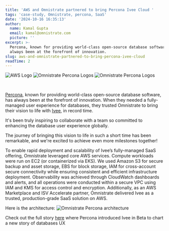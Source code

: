 ```yaml
---
title: 'AWS and Omnistrate partnered to bring Percona Ivee Cloud '
tags: 'case-study, Omnistrate, percona, SaaS'
date: '2024-10-16 16:35:13'
author:
  name: Kamal Gupta
  email: kamal@omnistrate.com
  picture: ''
excerpt: >-
  Percona, known for providing world-class open-source database software, has
  always been at the forefront of innovation.
slug: aws-and-omnistrate-partnered-to-bring-percona-ivee-cloud
readTime: 2
---
```


![AWS Logo][6]
![Omnistrate Percona Logos][2]
![Omnistrate Percona Logos][1]

<br/>

[Percona][3], known for providing world-class open-source database software, has always been at the forefront of innovation. When they needed a fully-managed user experience for databases, they trusted Omnistrate to bring their vision to life with [Ivee][4], in record time.

It's been truly inspiring to collaborate with a team so committed to enhancing the database user experience globally. 

The journey of bringing this vision to life in such a short time has been remarkable, and we're excited to achieve even more milestones together!

To enable rapid deployment and scalability of Ivee’s fully-managed SaaS offering, Omnistrate leveraged core AWS services. Compute workloads were run on EC2 (or containerized via EKS). We used Amazon S3 for secure backup and asset storage, EBS for block storage, IAM for cross-account secure connectivity while ensuring consistent and efficient infrastructure deployment. Observability was achieved through CloudWatch dashboards and alerts, and all operations were conducted within a secure VPC using IAM and KMS for access control and encryption. Additionally, as an AWS Marketplace and ISV Accelerate partner, Omnistrate delivered Ivee as a trusted, production-grade SaaS solution on AWS.

Here is the architecture:
![Omnistrate Percona architecture][7]

Check out the full story [here][5] where Percona introduced Ivee in Beta to chart a new story of databases UX

[1]: https://drive.google.com/thumbnail?id=1Ka2eMM7KHvUubAb4iJRW62sa8F0R3YRu&sz=w100
[2]: https://drive.google.com/thumbnail?id=1-xbCsvUfit8LkXW67pdXzST51Tvz06-q&sz=w720
[6]: https://drive.google.com/thumbnail?id=1DjsEXcMple2PUzBqaFmMfh426timJvY7&sz=w100
[7]: https://drive.google.com/thumbnail?id=1nF23-UF6J8Cxt-O3GhQEnlVS4wzJltCl&sz=w720
[3]: https://percona.com/
[4]: https://ivee.cloud/
[5]: https://dev.to/spronin/introducing-ivee-in-beta-or-the-story-of-databases-ux-11el

